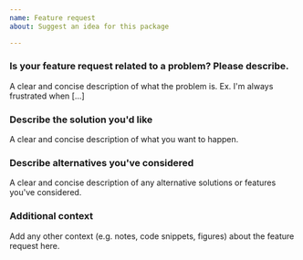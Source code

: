 ```yaml
---
name: Feature request
about: Suggest an idea for this package

---
```


### Is your feature request related to a problem? Please describe.

A clear and concise description of what the problem is. Ex. I'm always frustrated when [...]

### Describe the solution you'd like

A clear and concise description of what you want to happen.

### Describe alternatives you've considered

A clear and concise description of any alternative solutions or features you've considered.

### Additional context

Add any other context (e.g. notes, code snippets, figures) about the feature request here.
